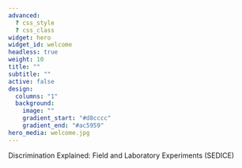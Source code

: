 ```yaml
---
advanced:
  ? css_style
  ? css_class
widget: hero
widget_id: welcome
headless: true
weight: 10
title: ""
subtitle: ""
active: false
design:
  columns: "1"
  background:
    image: ""
    gradient_start: "#d8cccc"
    gradient_end: "#ac5959"
hero_media: welcome.jpg
---
```

Discrimination Explained: Field and Laboratory Experiments (SEDICE)